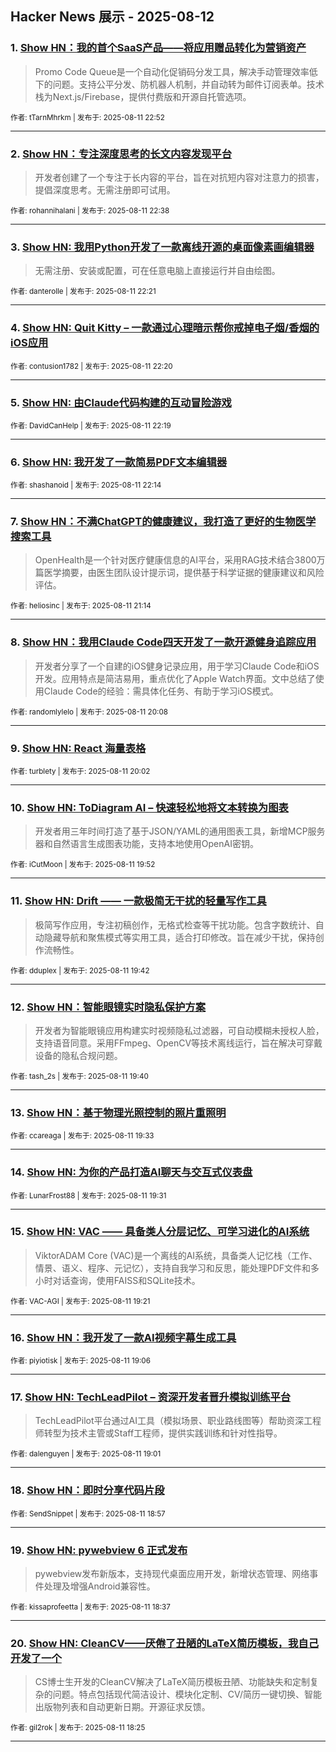 ## Hacker News 展示 - 2025-08-12


### 1. [Show HN：我的首个SaaS产品——将应用赠品转化为营销资产](https://news.ycombinator.com/item?id=44870362)
> Promo Code Queue是一个自动化促销码分发工具，解决手动管理效率低下的问题。支持公平分发、防机器人机制，并自动转为邮件订阅表单。技术栈为Next.js/Firebase，提供付费版和开源自托管选项。

<sub>作者: tTarnMhrkm | 发布于: 2025-08-11 22:52</sub>

---

### 2. [Show HN：专注深度思考的长文内容发现平台](https://news.ycombinator.com/item?id=44870271)
> 开发者创建了一个专注于长内容的平台，旨在对抗短内容对注意力的损害，提倡深度思考。无需注册即可试用。

<sub>作者: rohannihalani | 发布于: 2025-08-11 22:38</sub>

---

### 3. [Show HN: 我用Python开发了一款离线开源的桌面像素画编辑器](https://news.ycombinator.com/item?id=44870137)
> 无需注册、安装或配置，可在任意电脑上直接运行并自由绘图。

<sub>作者: danterolle | 发布于: 2025-08-11 22:21</sub>

---

### 4. [Show HN: Quit Kitty – 一款通过心理暗示帮你戒掉电子烟/香烟的iOS应用](https://news.ycombinator.com/item?id=44870125)

<sub>作者: contusion1782 | 发布于: 2025-08-11 22:20</sub>

---

### 5. [Show HN: 由Claude代码构建的互动冒险游戏](https://news.ycombinator.com/item?id=44870111)

<sub>作者: DavidCanHelp | 发布于: 2025-08-11 22:19</sub>

---

### 6. [Show HN: 我开发了一款简易PDF文本编辑器](https://news.ycombinator.com/item?id=44870065)

<sub>作者: shashanoid | 发布于: 2025-08-11 22:14</sub>

---

### 7. [Show HN：不满ChatGPT的健康建议，我打造了更好的生物医学搜索工具](https://news.ycombinator.com/item?id=44869547)
> OpenHealth是一个针对医疗健康信息的AI平台，采用RAG技术结合3800万篇医学摘要，由医生团队设计提示词，提供基于科学证据的健康建议和风险评估。

<sub>作者: heliosinc | 发布于: 2025-08-11 21:14</sub>

---

### 8. [Show HN：我用Claude Code四天开发了一款开源健身追踪应用](https://news.ycombinator.com/item?id=44868850)
> 开发者分享了一个自建的iOS健身记录应用，用于学习Claude Code和iOS开发。应用特点是简洁易用，重点优化了Apple Watch界面。文中总结了使用Claude Code的经验：需具体化任务、有助于学习iOS模式。

<sub>作者: randomlylelo | 发布于: 2025-08-11 20:08</sub>

---

### 9. [Show HN: React 海量表格](https://news.ycombinator.com/item?id=44868794)

<sub>作者: turblety | 发布于: 2025-08-11 20:02</sub>

---

### 10. [Show HN: ToDiagram AI – 快速轻松地将文本转换为图表](https://news.ycombinator.com/item?id=44868695)
> 开发者用三年时间打造了基于JSON/YAML的通用图表工具，新增MCP服务器和自然语言生成图表功能，支持本地使用OpenAI密钥。

<sub>作者: iCutMoon | 发布于: 2025-08-11 19:52</sub>

---

### 11. [Show HN: Drift —— 一款极简无干扰的轻量写作工具](https://news.ycombinator.com/item?id=44868585)
> 极简写作应用，专注初稿创作，无格式检查等干扰功能。包含字数统计、自动隐藏导航和聚焦模式等实用工具，适合打印修改。旨在减少干扰，保持创作流畅性。

<sub>作者: dduplex | 发布于: 2025-08-11 19:42</sub>

---

### 12. [Show HN：智能眼镜实时隐私保护方案](https://news.ycombinator.com/item?id=44868563)
> 开发者为智能眼镜应用构建实时视频隐私过滤器，可自动模糊未授权人脸，支持语音同意。采用FFmpeg、OpenCV等技术离线运行，旨在解决可穿戴设备的隐私合规问题。

<sub>作者: tash_2s | 发布于: 2025-08-11 19:40</sub>

---

### 13. [Show HN：基于物理光照控制的照片重照明](https://news.ycombinator.com/item?id=44868478)

<sub>作者: ccareaga | 发布于: 2025-08-11 19:33</sub>

---

### 14. [Show HN: 为你的产品打造AI聊天与交互式仪表盘](https://news.ycombinator.com/item?id=44868453)

<sub>作者: LunarFrost88 | 发布于: 2025-08-11 19:31</sub>

---

### 15. [Show HN: VAC —— 具备类人分层记忆、可学习进化的AI系统](https://news.ycombinator.com/item?id=44868351)
> ViktorADAM Core (VAC)是一个离线的AI系统，具备类人记忆栈（工作、情景、语义、程序、元记忆），支持自我学习和反思，能处理PDF文件和多小时对话查询，使用FAISS和SQLite技术。

<sub>作者: VAC-AGI | 发布于: 2025-08-11 19:21</sub>

---

### 16. [Show HN：我开发了一款AI视频字幕生成工具](https://news.ycombinator.com/item?id=44868155)

<sub>作者: piyiotisk | 发布于: 2025-08-11 19:06</sub>

---

### 17. [Show HN: TechLeadPilot – 资深开发者晋升模拟训练平台](https://news.ycombinator.com/item?id=44868100)
> TechLeadPilot平台通过AI工具（模拟场景、职业路线图等）帮助资深工程师转型为技术主管或Staff工程师，提供实践训练和针对性指导。

<sub>作者: dalenguyen | 发布于: 2025-08-11 19:01</sub>

---

### 18. [Show HN：即时分享代码片段](https://news.ycombinator.com/item?id=44868035)

<sub>作者: SendSnippet | 发布于: 2025-08-11 18:57</sub>

---

### 19. [Show HN: pywebview 6 正式发布](https://news.ycombinator.com/item?id=44867790)
> pywebview发布新版本，支持现代桌面应用开发，新增状态管理、网络事件处理及增强Android兼容性。

<sub>作者: kissaprofeetta | 发布于: 2025-08-11 18:37</sub>

---

### 20. [Show HN: CleanCV——厌倦了丑陋的LaTeX简历模板，我自己开发了一个](https://news.ycombinator.com/item?id=44867625)
> CS博士生开发的CleanCV解决了LaTeX简历模板丑陋、功能缺失和定制复杂的问题。特点包括现代简洁设计、模块化定制、CV/简历一键切换、智能出版物列表和自动更新日期。开源征求反馈。

<sub>作者: gil2rok | 发布于: 2025-08-11 18:25</sub>

---
